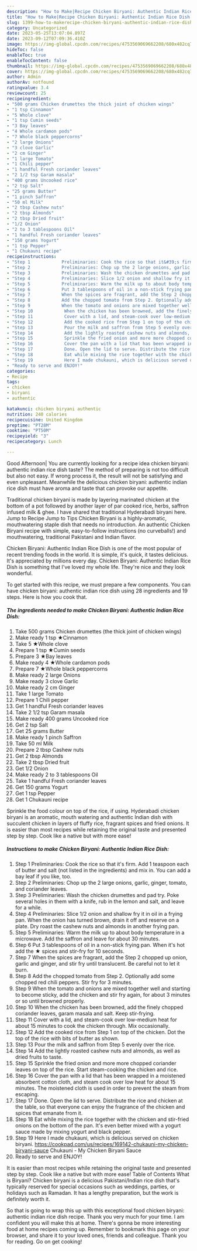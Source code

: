```yaml
---
description: "How to Make|Recipe Chicken Biryani: Authentic Indian Rice Dish {That is Special"
title: "How to Make|Recipe Chicken Biryani: Authentic Indian Rice Dish {That is Special"
slug: 1399-how-to-makerecipe-chicken-biryani-authentic-indian-rice-dish-that-is-special
category: Uncategorized
date: 2023-05-25T13:07:04.897Z
date: 2023-09-12T07:09:36.410Z
image: https://img-global.cpcdn.com/recipes/4753569069662208/680x482cq70/chicken-biryani-authentic-indian-rice-dish-recipe-main-photo.jpg
hideToc: false
enableToc: true
enableTocContent: false
thumbnail: https://img-global.cpcdn.com/recipes/4753569069662208/680x482cq70/chicken-biryani-authentic-indian-rice-dish-recipe-main-photo.jpg
cover: https://img-global.cpcdn.com/recipes/4753569069662208/680x482cq70/chicken-biryani-authentic-indian-rice-dish-recipe-main-photo.jpg
author: Admin
authorAv: notfound
ratingvalue: 3.4
reviewcount: 25
recipeingredient:
- "500 grams Chicken drumettes the thick joint of chicken wings"
- "1 tsp Cinnamon"
- "5 Whole clove"
- "1 tsp Cumin seeds"
- "3 Bay leaves"
- "4 Whole cardamon pods"
- "7 Whole black peppercorns"
- "2 large Onions"
- "3 clove Garlic"
- "2 cm Ginger"
- "1 large Tomato"
- "1 Chili pepper"
- "1 handful Fresh coriander leaves"
- "2 1/2 tsp Garam masala"
- "400 grams Uncooked rice"
- "2 tsp Salt"
- "25 grams Butter"
- "1 pinch Saffron"
- "50 ml Milk"
- "2 tbsp Cashew nuts"
- "2 tbsp Almonds"
- "2 tbsp Dried fruit"
- "1/2 Onion"
- "2 to 3 tablespoons Oil"
- "1 handful Fresh coriander leaves"
- "150 grams Yogurt"
- "1 tsp Pepper"
- "1 Chukauni recipe"
recipeinstructions:
- "Step 1            Preliminaries: Cook the rice so that it&#39;s firm. Add 1 teaspoon each of butter and salt (not listed in the ingredients) and mix in. You can add a bay leaf if you like, too."
- "Step 2            Preliminaries: Chop up the 2 large onions, garlic, ginger, tomato, and coriander leaves."
- "Step 3            Preliminaries: Wash the chicken drumettes and pad try. Poke several holes in them with a knife, rub in the lemon and salt, and leave for a while."
- "Step 4            Preliminaries: Slice 1/2 onion and shallow fry it in oil in a frying pan. When the onion has turned brown, drain it off and reserve on a plate. Dry roast the cashew nuts and almonds in another frying pan."
- "Step 5            Preliminaries: Warm the milk up to about body temperature in a microwave. Add the saffron and leave for about 30 minutes."
- "Step 6            Put 3 tablespoons of oil in a non-stick frying pan. When it&#39;s hot add the ★ spices and stir-fry for 10 seconds."
- "Step 7            When the spices are fragrant, add the Step 2 chopped up onion, garlic and ginger, and stir fry until translucent. Be careful not to let it burn."
- "Step 8            Add the chopped tomato from Step 2. Optionally add some chopped red chili peppers. Stir fry for 3 minutes."
- "Step 9            When the tomato and onions are mixed together well and starting to become sticky, add the chicken and stir fry again, for about 3 minutes or so until browned properly."
- "Step 10            When the chicken has been browned, add the finely chopped coriander leaves, garam masala and salt. Keep stir-frying."
- "Step 11            Cover with a lid, and steam-cook over low-medium heat for about 15 minutes to cook the chicken through. Mix occasionally."
- "Step 12            Add the cooked rice from Step 1 on top of the chicken. Dot the top of the rice with bits of butter as shown."
- "Step 13            Pour the milk and saffron from Step 5 evenly over the rice."
- "Step 14            Add the lightly roasted cashew nuts and almonds, as well as dried fruits to taste."
- "Step 15            Sprinkle the fried onion and more more chopped coriander leaves on top of the rice. Start steam-cooking the chicken and rice."
- "Step 16            Cover the pan with a lid that has been wrapped in a moistened absorbent cotton cloth, and steam cook over low heat for about 15 minutes. The moistened cloth is used in order to prevent the steam from escaping."
- "Step 17            Done. Open the lid to serve. Distribute the rice and chicken at the table, so that everyone can enjoy the fragrance of the chicken and spices that emanate from it."
- "Step 18            Eat while mixing the rice together with the chicken and stir-fried onions on the bottom of the pan. It&#39;s even better mixed with a yogurt sauce made by mixing yogurt and black pepper."
- "Step 19            Here I made chukauni, which is delicious served on chicken biryani.  https://cookpad.com/us/recipes/169142-chukauni-my-chicken-biryani-sauce                                             Chukauni - My Chicken Biryani Sauce"
- "Ready to serve and ENJOY!"
categories:
- Recipe
tags:
- chicken
- biryani
- authentic

katakunci: chicken biryani authentic 
nutrition: 240 calories
recipecuisine: United Kingdom
preptime: "PT28M"
cooktime: "PT50M"
recipeyield: "3"
recipecategory: Lunch

---
```



Good Afternoon| You are currently looking for a recipe idea chicken biryani: authentic indian rice dish taste? The method of preparing is not too difficult but also not easy. If wrong process it, the result will not be satisfying and even unpleasant. Meanwhile the delicious chicken biryani: authentic indian rice dish must have aroma and taste that can provoke our appetite.





Traditional chicken biryani is made by layering marinated chicken at the bottom of a pot followed by another layer of par cooked rice, herbs, saffron infused milk &amp; ghee. I have shared that traditional Hyderabadi biryani here. Jump to Recipe Jump to Tips Chicken Biryani is a highly-aromatic, mouthwatering staple dish that needs no introduction. An authentic Chicken Biryani recipe with simple, easy-to-follow instructions (no curveballs!) and mouthwatering, traditional Pakistani and Indian flavor.

Chicken Biryani: Authentic Indian Rice Dish is one of the most popular of recent trending foods in the world. It is simple, it's quick, it tastes delicious. It's appreciated by millions every day. Chicken Biryani: Authentic Indian Rice Dish is something that I've loved my whole life. They're nice and they look wonderful.


To get started with this recipe, we must prepare a few components. You can have chicken biryani: authentic indian rice dish using 28 ingredients and 19 steps. Here is how you cook that.

<!--inarticleads1-->

##### The ingredients needed to make Chicken Biryani: Authentic Indian Rice Dish:

1. Take 500 grams Chicken drumettes (the thick joint of chicken wings)
1. Make ready 1 tsp ★Cinnamon
1. Take 5 ★Whole clove
1. Prepare 1 tsp ★Cumin seeds
1. Prepare 3 ★Bay leaves
1. Make ready 4 ★Whole cardamon pods
1. Prepare 7 ★Whole black peppercorns
1. Make ready 2 large Onions
1. Make ready 3 clove Garlic
1. Make ready 2 cm Ginger
1. Take 1 large Tomato
1. Prepare 1 Chili pepper
1. Get 1 handful Fresh coriander leaves
1. Take 2 1/2 tsp Garam masala
1. Make ready 400 grams Uncooked rice
1. Get 2 tsp Salt
1. Get 25 grams Butter
1. Make ready 1 pinch Saffron
1. Take 50 ml Milk
1. Prepare 2 tbsp Cashew nuts
1. Get 2 tbsp Almonds
1. Take 2 tbsp Dried fruit
1. Get 1/2 Onion
1. Make ready 2 to 3 tablespoons Oil
1. Take 1 handful Fresh coriander leaves
1. Get 150 grams Yogurt
1. Get 1 tsp Pepper
1. Get 1 Chukauni recipe


Sprinkle the food colour on top of the rice, if using. Hyderabadi chicken biryani is an aromatic, mouth watering and authentic Indian dish with succulent chicken in layers of fluffy rice, fragrant spices and fried onions. It is easier than most recipes while retaining the original taste and presented step by step. Cook like a native but with more ease! 

<!--inarticleads2-->

##### Instructions to make Chicken Biryani: Authentic Indian Rice Dish:

1. Step 1            Preliminaries: Cook the rice so that it&#39;s firm. Add 1 teaspoon each of butter and salt (not listed in the ingredients) and mix in. You can add a bay leaf if you like, too.
1. Step 2            Preliminaries: Chop up the 2 large onions, garlic, ginger, tomato, and coriander leaves.
1. Step 3            Preliminaries: Wash the chicken drumettes and pad try. Poke several holes in them with a knife, rub in the lemon and salt, and leave for a while.
1. Step 4            Preliminaries: Slice 1/2 onion and shallow fry it in oil in a frying pan. When the onion has turned brown, drain it off and reserve on a plate. Dry roast the cashew nuts and almonds in another frying pan.
1. Step 5            Preliminaries: Warm the milk up to about body temperature in a microwave. Add the saffron and leave for about 30 minutes.
1. Step 6            Put 3 tablespoons of oil in a non-stick frying pan. When it&#39;s hot add the ★ spices and stir-fry for 10 seconds.
1. Step 7            When the spices are fragrant, add the Step 2 chopped up onion, garlic and ginger, and stir fry until translucent. Be careful not to let it burn.
1. Step 8            Add the chopped tomato from Step 2. Optionally add some chopped red chili peppers. Stir fry for 3 minutes.
1. Step 9            When the tomato and onions are mixed together well and starting to become sticky, add the chicken and stir fry again, for about 3 minutes or so until browned properly.
1. Step 10            When the chicken has been browned, add the finely chopped coriander leaves, garam masala and salt. Keep stir-frying.
1. Step 11            Cover with a lid, and steam-cook over low-medium heat for about 15 minutes to cook the chicken through. Mix occasionally.
1. Step 12            Add the cooked rice from Step 1 on top of the chicken. Dot the top of the rice with bits of butter as shown.
1. Step 13            Pour the milk and saffron from Step 5 evenly over the rice.
1. Step 14            Add the lightly roasted cashew nuts and almonds, as well as dried fruits to taste.
1. Step 15            Sprinkle the fried onion and more more chopped coriander leaves on top of the rice. Start steam-cooking the chicken and rice.
1. Step 16            Cover the pan with a lid that has been wrapped in a moistened absorbent cotton cloth, and steam cook over low heat for about 15 minutes. The moistened cloth is used in order to prevent the steam from escaping.
1. Step 17            Done. Open the lid to serve. Distribute the rice and chicken at the table, so that everyone can enjoy the fragrance of the chicken and spices that emanate from it.
1. Step 18            Eat while mixing the rice together with the chicken and stir-fried onions on the bottom of the pan. It&#39;s even better mixed with a yogurt sauce made by mixing yogurt and black pepper.
1. Step 19            Here I made chukauni, which is delicious served on chicken biryani.  https://cookpad.com/us/recipes/169142-chukauni-my-chicken-biryani-sauce                                             Chukauni - My Chicken Biryani Sauce
1. Ready to serve and ENJOY!

It is easier than most recipes while retaining the original taste and presented step by step. Cook like a native but with more ease! Table of Contents What is Biryani? Chicken biryani is a delicious Pakistani/Indian rice dish that&#39;s typically reserved for special occasions such as weddings, parties, or holidays such as Ramadan. It has a lengthy preparation, but the work is definitely worth it. 

So that is going to wrap this up with this exceptional food chicken biryani: authentic indian rice dish recipe. Thank you very much for your time. I am confident you will make this at home. There's gonna be more interesting food at home recipes coming up. Remember to bookmark this page on your browser, and share it to your loved ones, friends and colleague. Thank you for reading. Go on get cooking!
